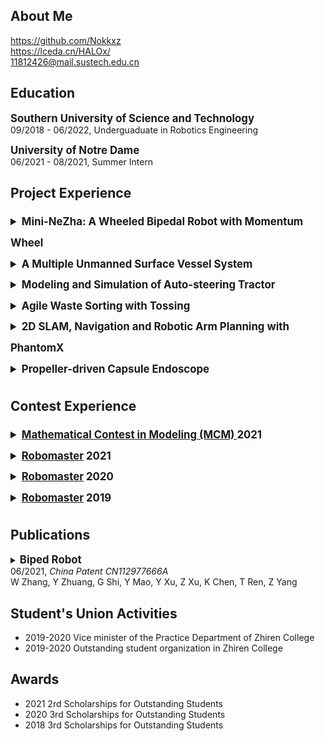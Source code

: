 ## About Me
https://github.com/Nokkxz  
https://lceda.cn/HALOx/  
11812426@mail.sustech.edu.cn  

## Education
<strong style="font-size:1.2em">Southern University of Science and Technology</strong><br>
09/2018 - 06/2022, Underguaduate in Robotics Engineering  

<strong style="font-size:1.2em">University of Notre Dame</strong><br>
06/2021 - 08/2021, Summer Intern

## Project Experience  
<details>
<summary style="line-height:2em;font-size:1.2em;"><strong>Mini-NeZha: A Wheeled Bipedal Robot with Momentum Wheel</strong></summary>
<a href="https://www.wzhanglab.site/" target="_blank">CLEAR Lab</a>
<ul>
<li>Participated in mechanical design of the robot.</li>
<li>Implemented the electric control system of the robot (motor selection and control, high-speed CAN bus communication, etc.) based on STM32 MCU and UpBoard with Linux.</li>
<li>Constructed the multithreaded <a href="https://github.com/Nokkxz/Mini-Nezha" target="_blank">code framework</a> based on C++ object-oriented programming and finite state machine.</li>
<li>Built a simplified simulation model of the robot in Simulink, designed a <a href="https://github.com/Nokkxz/Mini-Nezha-Control" target="_blank">model-based LQR controller</a> and realized trajectory, speed, tilt, squat, and jump control of the robot.</li>
<li>Received the “Special Funds for the Cultivation of Guangdong College Students’ Scientific and Technological Innovation”</li>
</ul>
<img src="/Pictures/Mini-Nezha.png" width="216" height="167"/>
<img src="/Pictures/Mini-Nezha_1.png" width="216" height="167"/>
</details>

<details>
<summary style="line-height:2em;font-size:1.2em;"><strong>A Multiple Unmanned Surface Vessel System</strong></summary>
<a href="https://www.wzhanglab.site/" target="_blank">CLEAR Lab</a>
<ul>
<li>Implemented a <a href="https://github.com/Nokkxz/Vessel" target="_blank">real-time operating system</a> for the vessel with RT-thread.</li>
<li>Accomplished GPS+IMU data processing, real-time speed control of multiple propellers and the docking control between two vessels with servos.</li>
<li>Realized localization between vessels based on OpenCV and AprilTag.</li>
<li>Selected as the “National College Students’ Innovative Entrepreneurial Training Program”.</li>
</ul>
<img src="/Pictures/Vessel.png" width="269" height="151"/>
<img src="/Pictures/Vessel_1.png" width="216" height="151"/>
</details>

<details>
<summary style="line-height:2em;font-size:1.2em;"><strong>Modeling and Simulation of Auto-steering Tractor</strong></summary>
Summer Intern, SUSTech & University of Notre Dame & Agjunction Inc.
<ul>
<li>Researched on the suspension dynamics and soil-tire interaction model of tractor, improve their implementation in Webots.</li>
<li>Established an online control platform and accomplished the hardware-in-the-loop simulation with teammates.</li>
<li>Evaluated the auto-steering system in hardware-in-the-loop simulation through different steering tests.</li>
</ul>
<img src="/Pictures/ND.png" width="186" height="139"/>
<img src="/Pictures/ND_1.png" width="186" height="139"/>
<img src="/Pictures/ND_2.png" width="186" height="151"/>
</details>

<details>
<summary style="line-height:2em;font-size:1.2em;"><strong>Agile Waste Sorting with Tossing</strong></summary>
<a href="https://github.com/Nokkxz/ME336-Yellow-Team-Project" target="_blank">
A Garbage Sorting System Based on Visual Recognition and Robotic Arm Tossing</a>
<ul>
<li>Implement the automatic collection and cleaning of garbage data based on MOG2 algorithm.</li>
<li>Deployed and trained YOLOv5 object detection neural network with teammates.</li>
<li>Accomplished inverse kinematics and motion planning of the Franka robotic arm and control of a pneumatic gripper with teammates.</li>
</ul>
<video width="267" height="167" src="/Pictures/Tossing.mp4" autoplay="autoplay" loop="loop" controls="controls"></video>
<img src="/Pictures/Tossing_1.png" width="245" height="115"/>
</details>

<details>
<summary style="line-height:2em;font-size:1.2em;"><strong>2D SLAM, Navigation and Robotic Arm Planning with PhantomX</strong></summary>
<ul>
<li>Realized 2D SLAM (with Gmapping, Hector and Karto algorithms) and navigation (with MoveBasePlanning and ACML package) of <a href="https://github.com/HumaRobotics/phantomx_gazebo" target="_blank">PhantomX</a> hexapod robot based on ROS and Gazebo.</li>
<li>Realized motion planning of the robotic arm mounted on PhantomX through MoveIt with teammates.</li>
</ul>
<video width="300" height="160" src="/Pictures/Phantomx_SLAM.mp4" autoplay="autoplay" loop="loop" controls="controls"></video>
<video width="300" height="160" src="/Pictures/Phantomx_Navi.mp4" autoplay="autoplay" loop="loop" controls="controls"></video>
<video width="300" height="160" src="/Pictures/Phantomx_grab.mp4" autoplay="autoplay" loop="loop" controls="controls"></video>
</details>

<details>
<summary style="line-height:2em;font-size:1.2em;"><strong>Propeller-driven Capsule Endoscope</strong></summary>
<ul>
<li>Built the <a href="https://github.com/Nokkxz/Capsule-Endoscope" target="_blank">hydrodynamic model</a> of the propeller-driven capsule endoscope, implemented its simulation with Matlab.</li>
<li>Realized <a href="https://github.com/Nokkxz/Capsule-Endoscope" target="_blank">pose and speed control</a> of the capsule with PID and LQR controller in simulation.</li>
</ul>
<img src="/Pictures/Capsule.png" width="156" height="79"/>
<img src="/Pictures/Capsule_2.png" width="193" height="120"/>
<img src="/Pictures/Capsule_1.png" width="210" height="120"/>
</details>

## Contest Experience  
<details>
<summary style="line-height:2em;font-size:1.2em;"><strong><a href="https://www.comap.com/undergraduate/contests/mcm/instructions.php" target="_blank">Mathematical Contest in Modeling (MCM) </a> 2021</strong></summary>
<a href="https://github.com/Nokkxz/2021MCM-B" target="_blank">Paper</a>
<ul>
<li>Modeled and solved a drones deployment problem by big data analysis, cellular automata, MTSP, nonlinear integer programming, Genetic Algorithm.</li>
<li>Meritorious Winner (top 6.27% among 4487 teams).</li>
</ul>
<img src="/Pictures/MCM.png" width="472" height="182"/>
</details>

<details>
<summary style="line-height:2em;font-size:1.2em;"><strong><a href="https://www.robomaster.com/en-US" target="_blank">Robomaster</a> 2021</strong></summary>
<a href="https://github.com/Artinx-Algorithm-Group" target="_blank">Algorithm Group</a>, 
<a href="https://github.com/Sustech-Artinx" target="_blank">The Artinx Robotics Team</a>
<ul>
<li>Worked on vision-based armor detection algorithms based on ROS and OpenCV.</li>
<li>1st prize in the Final Tournament (one of 16 finalist teams among over 400 universities).</li>
<li>1st prize in the Regional Competition.</li>
<li>1st prize in the University League Competition.</li>
</ul>
<video width="267" height="167" src="/Pictures/Vision.mp4" autoplay="autoplay" loop="loop" controls="controls"></video>
</details>

<details>
<summary style="line-height:2em;font-size:1.2em;"><strong><a href="https://www.robomaster.com/en-US" target="_blank">Robomaster</a> 2020</strong></summary>
Leader of the Dart System Group, 
<a href="https://github.com/Sustech-Artinx" target="_blank">The Artinx Robotics Team</a>
<ul>
<li>Led a group of 5 students and achieved the mechanical design of the Dart and its Launcher.</li>
<li>Designed and soldered the <a href="https://oshwhub.com/HALOx/missile_0" target="_blank">printed circuit board</a> (PCB) of the Dart.</li>
<li>Realized rudder control of the Dart by PID and <a href="https://github.com/Nokkxz/RM2020-Dart" target="_blank">electric control of the Launcher</a>.</li>
<li>Realized rapid infrared guidance by visual algorithms based on OpenCV.</li>
<li>Programmed a <a href="https://github.com/Nokkxz/RM2020-Dart" target="_blank">ground station application</a> based on Qt, realized TCP network communication and flight data record and display.</li>
<li>1st prize for electric control & 3rd prize for algorithm in the Online Assessment.</li>
</ul>
<img src="/Pictures/Dart.png" width="270" height="180"/>
<video width="300" height="170" src="/Pictures/Dart.mp4" autoplay="autoplay" loop="loop" controls="controls"></video>
<img src="/Pictures/Dart_SIM.png" width="270" height="130"/>
<img src="/Pictures/Dart_PCB.png" width="270" height="130"/>
</details>

<details>
<summary style="line-height:2em;font-size:1.2em;"><strong><a href="https://www.robomaster.com/en-US" target="_blank">Robomaster</a> 2019</strong></summary>
Electric Control Group, 
<a href="https://github.com/Sustech-Artinx" target="_blank">The Artinx Robotics Team</a>
<ul>
<li>Learnt mechanical design and manufacture with SolidWorks.</li>
<li>Learnt embedded system and electric control based on STM32.</li>
<li>3rd prize in the Regional Competition.</li>
</ul>
</details>

## Publications
<details>
<summary><strong style="font-size:1.2em">Biped Robot</strong><br>
06/2021, <i>China Patent CN112977666A</i><br>
W Zhang, Y Zhuang, G Shi, Y Mao, Y Xu, Z Xu, K Chen, T Ren, Z Yang</summary>
<ul><li>The invention discloses a biped robot which comprises a main body, two leg structures and two balancing parts.</li></ul>
<img src="/Pictures/Patent.png" width="159" height="205"/>
</details>

## Student's Union Activities
- 2019-2020 Vice minister of the Practice Department of Zhiren College  
- 2019-2020 Outstanding student organization in Zhiren College  

## Awards
- 2021 2rd Scholarships for Outstanding Students  
- 2020 3rd Scholarships for Outstanding Students  
- 2018 3rd Scholarships for Outstanding Students  
  
  
